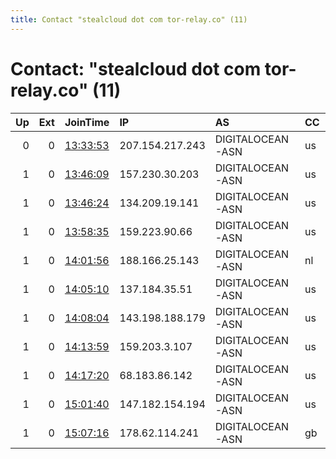 ```yaml
---
title: Contact "stealcloud dot com tor-relay.co" (11)
---
```


# Contact: "stealcloud dot com tor-relay.co" (11)

|   Up |   Ext | JoinTime                                                                                              | IP              | AS               | CC   |   ORp |   Dirp | OS    | Version   | Nickname      |   eFamMembers |
|-----:|------:|:------------------------------------------------------------------------------------------------------|:----------------|:-----------------|:-----|------:|-------:|:------|:----------|:--------------|--------------:|
|    0 |     0 | [13:33:53](https://nusenu.github.io/OrNetStats/w/relay/29D30C9940F88D5AE631A0184D9590DB01D9C528.html) | 207.154.217.243 | DIGITALOCEAN-ASN | us   |  9001 |      0 | Linux | 0.4.7.8   | stealcloudDE  |             1 |
|    1 |     0 | [13:46:09](https://nusenu.github.io/OrNetStats/w/relay/963B750166A9B8BE4738BFCB8228B00CB263AB0E.html) | 157.230.30.203  | DIGITALOCEAN-ASN | us   |  9001 |      0 | Linux | 0.4.7.8   | stealcloudDE  |             1 |
|    1 |     0 | [13:46:24](https://nusenu.github.io/OrNetStats/w/relay/EF021FFA9C0E1640085EEED67AD471A17CABF13D.html) | 134.209.19.141  | DIGITALOCEAN-ASN | us   |  9001 |      0 | Linux | 0.4.7.8   | stealcloudUK  |             1 |
|    1 |     0 | [13:58:35](https://nusenu.github.io/OrNetStats/w/relay/88405EC8604054D5AAF2E5B8D48C822FA0E10DA3.html) | 159.223.90.66   | DIGITALOCEAN-ASN | us   |  9001 |      0 | Linux | 0.4.7.8   | stealcloudSG  |             1 |
|    1 |     0 | [14:01:56](https://nusenu.github.io/OrNetStats/w/relay/DB7EFDB0BDB84494C30CECACDDC8605D571E854A.html) | 188.166.25.143  | DIGITALOCEAN-ASN | nl   |  9001 |      0 | Linux | 0.4.7.8   | stealcloudNL  |             1 |
|    1 |     0 | [14:05:10](https://nusenu.github.io/OrNetStats/w/relay/316055C55CB281298B1CA5D2797935D412F01F8E.html) | 137.184.35.51   | DIGITALOCEAN-ASN | us   |  9001 |      0 | Linux | 0.4.7.8   | stealcloudCA  |             1 |
|    1 |     0 | [14:08:04](https://nusenu.github.io/OrNetStats/w/relay/3BCFBF56D09D5B40DB5C42081221F4122D17C0B5.html) | 143.198.188.179 | DIGITALOCEAN-ASN | us   |  9001 |      0 | Linux | 0.4.7.8   | stealcloudNY  |             1 |
|    1 |     0 | [14:13:59](https://nusenu.github.io/OrNetStats/w/relay/42F6467F013B4ACF83CB9FE26080E5DBED8BA10F.html) | 159.203.3.107   | DIGITALOCEAN-ASN | us   |  9001 |      0 | Linux | 0.4.7.8   | stealcloudTO  |             1 |
|    1 |     0 | [14:17:20](https://nusenu.github.io/OrNetStats/w/relay/465CE7138D6A0BF642BC0A00F8C5077D86E660D5.html) | 68.183.86.142   | DIGITALOCEAN-ASN | us   |  9001 |      0 | Linux | 0.4.7.8   | stealcloudIN  |             1 |
|    1 |     0 | [15:01:40](https://nusenu.github.io/OrNetStats/w/relay/B5E623A354AD8791E39B390C9B0D2C382EDC2C88.html) | 147.182.154.194 | DIGITALOCEAN-ASN | us   |  9001 |      0 | Linux | 0.4.7.8   | stealcloudTO2 |             1 |
|    1 |     0 | [15:07:16](https://nusenu.github.io/OrNetStats/w/relay/9E1738F3E853606817CACFF58134F66E68CFF2B3.html) | 178.62.114.241  | DIGITALOCEAN-ASN | gb   |  9001 |      0 | Linux | 0.4.7.8   | stealcloudUK2 |             1 |
